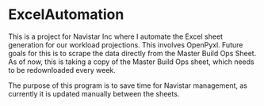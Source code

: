 # ExcelAutomation
This is a project for Navistar Inc where I automate the Excel sheet generation for our workload projections. This involves OpenPyxl. 
Future goals for this is to scrape the data directly from the Master Build Ops Sheet. As of now, this is taking a copy of the Master Build Ops sheet, which needs to be redownloaded every week. 

The purpose of this program is to save time for Navistar management, as currently it is updated manually between the sheets.  

